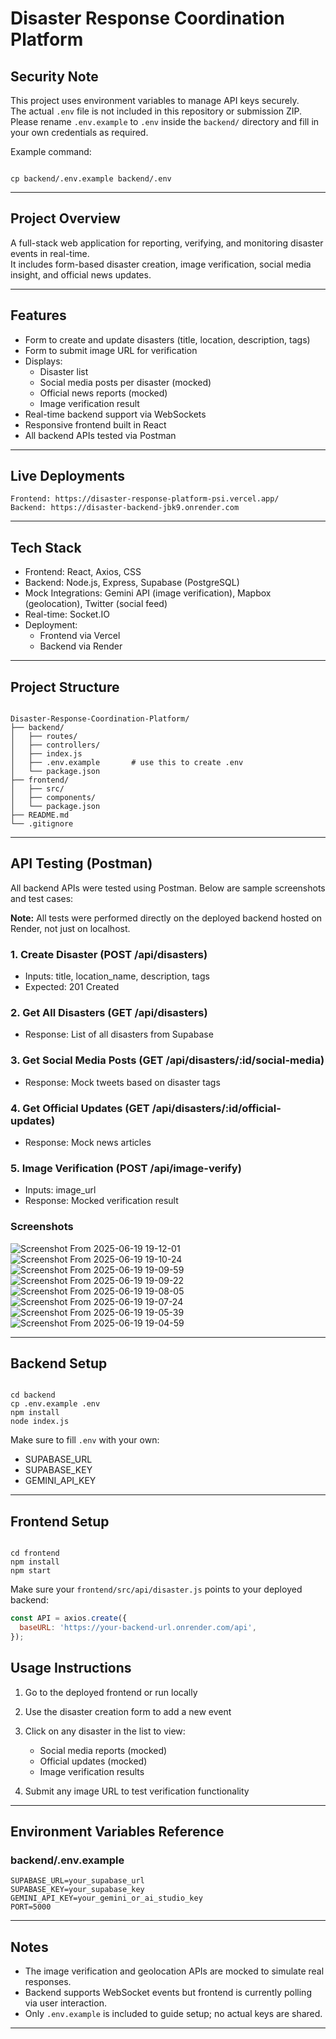 
# Disaster Response Coordination Platform

## Security Note

This project uses environment variables to manage API keys securely.  
The actual `.env` file is not included in this repository or submission ZIP.  
Please rename `.env.example` to `.env` inside the `backend/` directory and fill in your own credentials as required.

Example command:

```

cp backend/.env.example backend/.env

```

---

## Project Overview

A full-stack web application for reporting, verifying, and monitoring disaster events in real-time.  
It includes form-based disaster creation, image verification, social media insight, and official news updates.

---

## Features

- Form to create and update disasters (title, location, description, tags)
- Form to submit image URL for verification
- Displays:
  - Disaster list
  - Social media posts per disaster (mocked)
  - Official news reports (mocked)
  - Image verification result
- Real-time backend support via WebSockets
- Responsive frontend built in React
- All backend APIs tested via Postman

---


## Live Deployments

```
Frontend: https://disaster-response-platform-psi.vercel.app/
Backend: https://disaster-backend-jbk9.onrender.com
```



---

## Tech Stack

- Frontend: React, Axios, CSS
- Backend: Node.js, Express, Supabase (PostgreSQL)
- Mock Integrations: Gemini API (image verification), Mapbox (geolocation), Twitter (social feed)
- Real-time: Socket.IO
- Deployment: 
  - Frontend via Vercel
  - Backend via Render

---

## Project Structure

```

Disaster-Response-Coordination-Platform/
├── backend/
│   ├── routes/
│   ├── controllers/
│   ├── index.js
│   ├── .env.example       # use this to create .env
│   └── package.json
├── frontend/
│   ├── src/
│   ├── components/
│   └── package.json
├── README.md
└── .gitignore

```

---

## API Testing (Postman)

All backend APIs were tested using Postman. Below are sample screenshots and test cases:

**Note:** All tests were performed directly on the deployed backend hosted on Render, not just on localhost.

### 1. Create Disaster (POST /api/disasters)
- Inputs: title, location_name, description, tags
- Expected: 201 Created

### 2. Get All Disasters (GET /api/disasters)
- Response: List of all disasters from Supabase

### 3. Get Social Media Posts (GET /api/disasters/:id/social-media)
- Response: Mock tweets based on disaster tags

### 4. Get Official Updates (GET /api/disasters/:id/official-updates)
- Response: Mock news articles

### 5. Image Verification (POST /api/image-verify)
- Inputs: image_url
- Response: Mocked verification result

### Screenshots

![Screenshot From 2025-06-19 19-12-01](https://github.com/user-attachments/assets/2ba9ebf5-bb53-43a1-98c4-a3902c727991)
![Screenshot From 2025-06-19 19-10-24](https://github.com/user-attachments/assets/c61a63b4-ec79-4981-bd0d-10dbd1459fe4)
![Screenshot From 2025-06-19 19-09-59](https://github.com/user-attachments/assets/ac158c66-0977-4c45-acae-fd624349f5dd)
![Screenshot From 2025-06-19 19-09-22](https://github.com/user-attachments/assets/3a9e5e30-39b1-4202-8fce-f8c5ac5b612f)
![Screenshot From 2025-06-19 19-08-05](https://github.com/user-attachments/assets/b5c277e3-a01c-48c6-a039-dce1fc7775f9)
![Screenshot From 2025-06-19 19-07-24](https://github.com/user-attachments/assets/01442ede-def8-4724-b0f9-8b1a587e3ee9)
![Screenshot From 2025-06-19 19-05-39](https://github.com/user-attachments/assets/ac44ae16-abb5-411c-8ec3-bb62acd3ecce)
![Screenshot From 2025-06-19 19-04-59](https://github.com/user-attachments/assets/7088a5c0-aa08-422e-a017-6c9557651ca2)




---

## Backend Setup

```

cd backend
cp .env.example .env
npm install
node index.js

```

Make sure to fill `.env` with your own:

- SUPABASE_URL
- SUPABASE_KEY
- GEMINI_API_KEY

---

## Frontend Setup

```

cd frontend
npm install
npm start

````

Make sure your `frontend/src/api/disaster.js` points to your deployed backend:

```js
const API = axios.create({
  baseURL: 'https://your-backend-url.onrender.com/api',
});
````



## Usage Instructions

1. Go to the deployed frontend or run locally
2. Use the disaster creation form to add a new event
3. Click on any disaster in the list to view:

   * Social media reports (mocked)
   * Official updates (mocked)
   * Image verification results
4. Submit any image URL to test verification functionality

---

## Environment Variables Reference

### backend/.env.example

```
SUPABASE_URL=your_supabase_url
SUPABASE_KEY=your_supabase_key
GEMINI_API_KEY=your_gemini_or_ai_studio_key
PORT=5000
```

---

## Notes

* The image verification and geolocation APIs are mocked to simulate real responses.
* Backend supports WebSocket events but frontend is currently polling via user interaction.
* Only `.env.example` is included to guide setup; no actual keys are shared.

---




